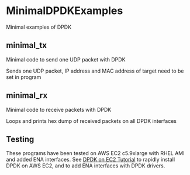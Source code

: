 # MinimalDPDKExamples
Minimal examples of DPDK

## minimal_tx
Minimal code to send one UDP packet with DPDK

Sends one UDP packet, IP address and MAC address of target need to be set in program

## minimal_rx
Minimal code to receive packets with DPDK

Loops and prints hex dump of received packets on all DPDK interfaces

## Testing
These programs have been tested on AWS EC2 c5.9xlarge with RHEL AMI and added ENA interfaces.  See [DPDK on EC2 Tutorial](https://github.com/FOXNEOAdvancedTechnology/MinimalDPDKExamples/blob/master/DPDK_EC2_Tutorial.md) to rapidly install DPDK on AWS EC2, and to add ENA interfaces with DPDK drivers.
